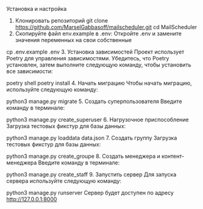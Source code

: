 Установка и настройка
1. Клонировать репозиторий
git clone https://github.com/MarselGabbasoff/mailscheduler.git
cd MailScheduler
2. Скопируйте файл env.example в .env:
Откройте .env и замените значения переменных на свои собственные

cp .env.example .env
3. Установка зависимостей
Проект использует Poetry для управления зависимостями. Убедитесь, что Poetry установлен, затем выполните следующую команду, чтобы установить все зависимости:

poetry shell
poetry install
4. Начать миграцию
Чтобы начать миграцию, используйте следующую команду:

python3 manage.py migrate
5. Создать суперпользователя
Введите команду в терминале:

python3 manage.py create_superuser
6. Нагрузочное приспособление
Загрузка тестовых фикстур для базы данных:

python3 manage.py loaddata data.json
7. Создать группу
Загрузка тестовых фикстур для базы данных:

python3 manage.py create_groupe
8. Создать менеджера и контент-менеджера
Введите команду в терминале:

python3 manage.py create_staff
9. Запустить сервер
Для запуска сервера используйте следующую команду:

python3 manage.py runserver
Сервер будет доступен по адресу http://127.0.0.1:8000